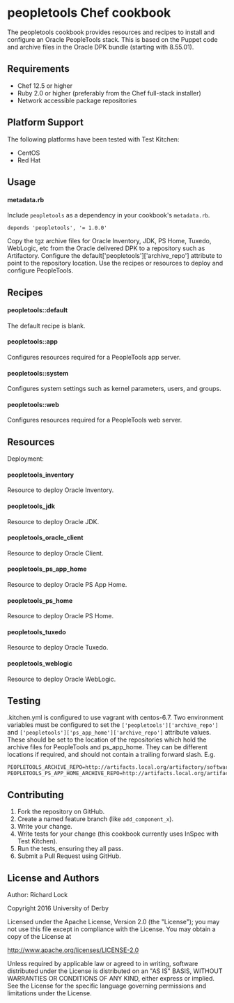 peopletools Chef cookbook
=====================
The peopletools cookbook provides resources and recipes to install and configure an Oracle PeopleTools stack.  This is based on the Puppet code and archive files in the Oracle DPK bundle (starting with 8.55.01).

Requirements
------------
- Chef 12.5 or higher
- Ruby 2.0 or higher (preferably from the Chef full-stack installer)
- Network accessible package repositories

Platform Support
----------------
The following platforms have been tested with Test Kitchen:
- CentOS
- Red Hat

Usage
-----
#### metadata.rb
Include `peopletools` as a dependency in your cookbook's `metadata.rb`.

```
depends 'peopletools', '= 1.0.0'
```

Copy the tgz archive files for Oracle Inventory, JDK, PS Home, Tuxedo, WebLogic, etc from the Oracle delivered DPK to a repository such as Artifactory.  Configure the default['peopletools']['archive_repo'] attribute to point to the repository location.  Use the recipes or resources to deploy and configure PeopleTools.

Recipes
---------
#### peopletools::default
The default recipe is blank.

#### peopletools::app
Configures resources required for a PeopleTools app server.

#### peopletools::system
Configures system settings such as kernel parameters, users, and groups.

#### peopletools::web
Configures resources required for a PeopleTools web server.

Resources
---------
Deployment:

#### peopletools_inventory
Resource to deploy Oracle Inventory.

#### peopletools_jdk
Resource to deploy Oracle JDK.

#### peopletools_oracle_client
Resource to deploy Oracle Client.

#### peopletools_ps_app_home
Resource to deploy Oracle PS App Home.

#### peopletools_ps_home
Resource to deploy Oracle PS Home.

#### peopletools_tuxedo
Resource to deploy Oracle Tuxedo.

#### peopletools_weblogic
Resource to deploy Oracle WebLogic.

Testing
---------
.kitchen.yml is configured to use vagrant with centos-6.7.  Two environment variables must be configured to set the `['peopletools']['archive_repo']` and `['peopletools']['ps_app_home']['archive_repo']` attribute values.  These should be set to the location of the repositories which hold the archive files for PeopleTools and ps_app_home.  They can be different locations if required, and should not contain a trailing forward slash.  E.g.

```
PEOPLETOOLS_ARCHIVE_REPO=http://artifacts.local.org/artifactory/software/oracle/peoplesoft/peopletools/8.55.01
PEOPLETOOLS_PS_APP_HOME_ARCHIVE_REPO=http://artifacts.local.org/artifactory/software/oracle/peoplesoft/finance/9.2.017
```

Contributing
------------
1. Fork the repository on GitHub.
2. Create a named feature branch (like `add_component_x`).
3. Write your change.
4. Write tests for your change (this cookbook currently uses InSpec with Test Kitchen).
5. Run the tests, ensuring they all pass.
6. Submit a Pull Request using GitHub.

License and Authors
-------------------
Author: Richard Lock

Copyright 2016 University of Derby

Licensed under the Apache License, Version 2.0 (the "License");
you may not use this file except in compliance with the License.
You may obtain a copy of the License at

<http://www.apache.org/licenses/LICENSE-2.0>

Unless required by applicable law or agreed to in writing, software
distributed under the License is distributed on an "AS IS" BASIS,
WITHOUT WARRANTIES OR CONDITIONS OF ANY KIND, either express or implied.
See the License for the specific language governing permissions and
limitations under the License.
